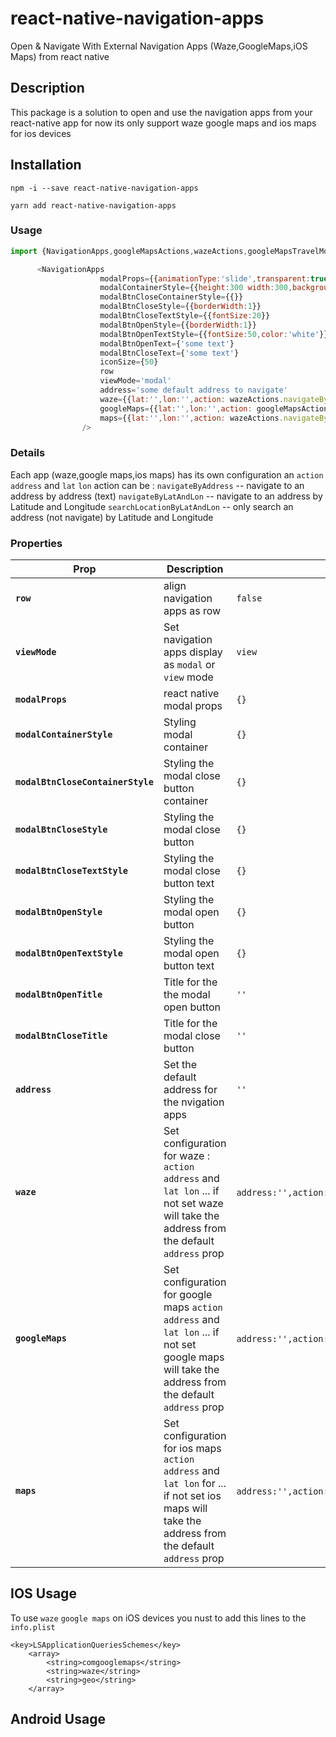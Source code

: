 # react-native-navigation-apps

Open & Navigate With External Navigation Apps (Waze,GoogleMaps,iOS Maps) from react native

## Description
This package is a solution to open and use the navigation apps from your react-native app
for now its only support waze google maps and ios maps for ios devices

## Installation

```
npm -i --save react-native-navigation-apps
```
```
yarn add react-native-navigation-apps
```

### Usage
```javascript
import {NavigationApps,googleMapsActions,wazeActions,googleMapsTravelModes} from "./src/components/NavigationApss";

      <NavigationApps
                    modalProps={{animationType:'slide',transparent:true}}
                    modalContainerStyle={{height:300 width:300,backgroundColor:'white',justifyContent:'center',alignItems:'center'}}
                    modalBtnCloseContainerStyle={{}}
                    modalBtnCloseStyle={{borderWidth:1}}
                    modalBtnCloseTextStyle={{fontSize:20}}
                    modalBtnOpenStyle={{borderWidth:1}}
                    modalBtnOpenTextStyle={{fontSize:50,color:'white'}}
                    modalBtnOpenText={'some text'}
                    modalBtnCloseText={'some text'}
                    iconSize={50}
                    row
                    viewMode='modal'
                    address='some default address to navigate'
                    waze={{lat:'',lon:'',action: wazeActions.navigateByAddress}}
                    googleMaps={{lat:'',lon:'',action: googleMapsActions.navigateByAddress,travelMode:googleMapsTravelModes.driving}}
                    maps={{lat:'',lon:'',action: wazeActions.navigateByAddress}}
                />
```


### Details
Each app (waze,google maps,ios maps) has its own configuration an `action` `address` and `lat` `lon`
action can be :
`navigateByAddress` -- navigate to an address by address (text)
`navigateByLatAndLon` -- navigate to an address by Latitude and Longitude
`searchLocationByLatAndLon` -- only search an address (not navigate) by Latitude and Longitude

### Properties

| Prop                  | Description                                                                                                                                                                                                                                                                                                             | Default        |
| --------------------- | ----------------------------------------------------------------------------------------------------------------------------------------------------------------------------------------------------------------------------------------------------------------------------------------------------------------------- | -------------- |
| **`row`**         | align navigation apps as row     | `false` |
| **`viewMode`**       | Set navigation apps display as `modal` or `view` mode  | `view`|
| **`modalProps`**     | react native modal props       | `{}` |
| **`modalContainerStyle`**        | Styling modal container   | `{}`  |
| **`modalBtnCloseContainerStyle`**          | Styling the modal close button container |`{}`
| **`modalBtnCloseStyle`**           | Styling the modal close button   |`{}`|
| **`modalBtnCloseTextStyle`**           | Styling the modal close button text  |`{}`|
| **`modalBtnOpenStyle`**           | Styling the modal open button  |`{}`|
| **`modalBtnOpenTextStyle`**           | Styling the modal open button text  | `{}` |
| **`modalBtnOpenTitle`**           | Title for the the modal open button   |   `''`    |
| **`modalBtnCloseTitle`**           | Title for the modal close button   |   `''`    |
| **`address`**           | Set the default address for the nvigation apps   |   `''`    |
| **`waze`**           | Set configuration for waze : `action` `address` and `lat lon` ... if not set waze will take the address from the default `address` prop |   `address:'',action:navigateByAddress`,`lat`:'',`lon`:''    |
| **`googleMaps`**           |Set configuration for google maps `action` `address` and `lat lon`  ... if not set google maps will take the address from the default `address` prop   | `address:'',action:navigateByAddress`,`lat`:'',`lon`:''     |
| **`maps`**           | Set configuration for ios maps  `action` `address` and `lat lon` for ... if not set ios maps will take the address from the default `address` prop |   `address:'',action:navigateByAddress`,`lat`:'',`lon`:''   |

## IOS Usage 
To use `waze` `google maps` on iOS devices you nust to add this lines to the `info.plist`
```
<key>LSApplicationQueriesSchemes</key>
	<array>
		<string>comgooglemaps</string>
		<string>waze</string>
		<string>geo</string>
	</array>
```

## Android Usage


